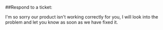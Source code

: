 ##Respond to a ticket:

I'm so sorry our product isn't working correctly for you, I will look into the problem and let you know as soon as we have fixed it.